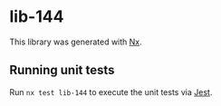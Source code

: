 # lib-144

This library was generated with [Nx](https://nx.dev).

## Running unit tests

Run `nx test lib-144` to execute the unit tests via [Jest](https://jestjs.io).
